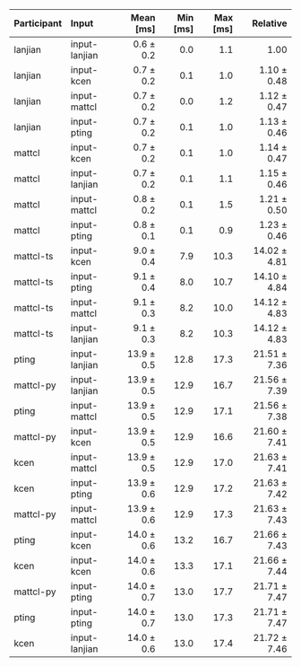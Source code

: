 | Participant | Input | Mean [ms] | Min [ms] | Max [ms] | Relative |
|:---|:---|---:|---:|---:|---:|
| lanjian | input-lanjian | 0.6 ± 0.2 | 0.0 | 1.1 | 1.00 |
| lanjian | input-kcen | 0.7 ± 0.2 | 0.1 | 1.0 | 1.10 ± 0.48 |
| lanjian | input-mattcl | 0.7 ± 0.2 | 0.0 | 1.2 | 1.12 ± 0.47 |
| lanjian | input-pting | 0.7 ± 0.2 | 0.1 | 1.0 | 1.13 ± 0.46 |
| mattcl | input-kcen | 0.7 ± 0.2 | 0.1 | 1.0 | 1.14 ± 0.47 |
| mattcl | input-lanjian | 0.7 ± 0.2 | 0.1 | 1.1 | 1.15 ± 0.46 |
| mattcl | input-mattcl | 0.8 ± 0.2 | 0.1 | 1.5 | 1.21 ± 0.50 |
| mattcl | input-pting | 0.8 ± 0.1 | 0.1 | 0.9 | 1.23 ± 0.46 |
| mattcl-ts | input-kcen | 9.0 ± 0.4 | 7.9 | 10.3 | 14.02 ± 4.81 |
| mattcl-ts | input-pting | 9.1 ± 0.4 | 8.0 | 10.7 | 14.10 ± 4.84 |
| mattcl-ts | input-mattcl | 9.1 ± 0.3 | 8.2 | 10.0 | 14.12 ± 4.83 |
| mattcl-ts | input-lanjian | 9.1 ± 0.3 | 8.2 | 10.3 | 14.12 ± 4.83 |
| pting | input-lanjian | 13.9 ± 0.5 | 12.8 | 17.3 | 21.51 ± 7.36 |
| mattcl-py | input-lanjian | 13.9 ± 0.5 | 12.9 | 16.7 | 21.56 ± 7.39 |
| pting | input-mattcl | 13.9 ± 0.5 | 12.9 | 17.1 | 21.56 ± 7.38 |
| mattcl-py | input-kcen | 13.9 ± 0.5 | 12.9 | 16.6 | 21.60 ± 7.41 |
| kcen | input-mattcl | 13.9 ± 0.5 | 12.9 | 17.0 | 21.63 ± 7.41 |
| kcen | input-pting | 13.9 ± 0.6 | 12.9 | 17.2 | 21.63 ± 7.42 |
| mattcl-py | input-mattcl | 13.9 ± 0.6 | 12.9 | 17.3 | 21.63 ± 7.43 |
| pting | input-kcen | 14.0 ± 0.6 | 13.2 | 16.7 | 21.66 ± 7.43 |
| kcen | input-kcen | 14.0 ± 0.6 | 13.3 | 17.1 | 21.66 ± 7.44 |
| mattcl-py | input-pting | 14.0 ± 0.7 | 13.0 | 17.7 | 21.71 ± 7.47 |
| pting | input-pting | 14.0 ± 0.7 | 13.0 | 17.3 | 21.71 ± 7.47 |
| kcen | input-lanjian | 14.0 ± 0.6 | 13.0 | 17.4 | 21.72 ± 7.46 |

